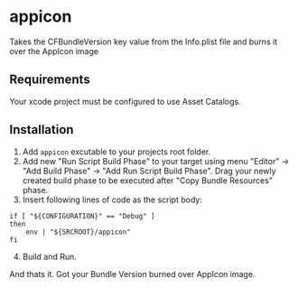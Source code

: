 appicon
=======

Takes the CFBundleVersion key value from the Info.plist file and burns it over the AppIcon image

Requirements
------------
Your xcode project must be configured to use Asset Catalogs.

Installation
------------

1. Add `appicon` excutable to your projects root folder.
2. Add new "Run Script Build Phase" to your target using menu "Editor" → "Add Build Phase" → "Add Run Script Build Phase". Drag your newly created build phase to be executed after "Copy Bundle Resources" phase.
3. Insert following lines of code as the script body:
```
if [ "${CONFIGURATION}" == "Debug" ]
then
    env | "${SRCROOT}/appicon"
fi
```

4. Build and Run.

And thats it. Got your Bundle Version burned over AppIcon image.
